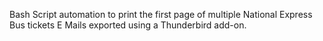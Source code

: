 Bash Script automation to print the first page of multiple National Express Bus tickets E Mails exported using a Thunderbird add-on. 
